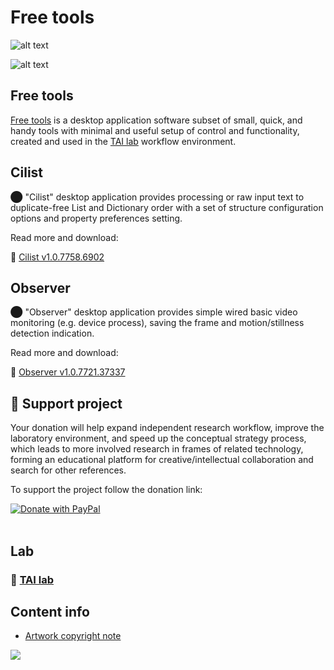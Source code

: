  #  Free tools
 
 ![alt text](https://github.com/ladooniani/tailab/blob/master/assets/toy_artificial_intelligence_lab_logo.png)
 
 ![alt text](https://github.com/ladooniani/resume-cv/blob/main/img/img0.jpg)

## Free tools

[Free tools](https://github.com/ladooniani/freetools/releases) is a desktop application software subset of small, quick, and handy tools with minimal and useful setup of control and functionality, created and used in the [TAI lab](https://ladooniani.github.io/tailab/) workflow environment.

## Cilist

⬤ "Cilist" desktop application provides processing or raw input text to duplicate-free List and Dictionary order with a set of structure configuration options and property preferences setting.

Read more and download: 

💾 [Cilist v1.0.7758.6902](https://github.com/ladooniani/freetools/releases/tag/1.0.7758.6902)

## Observer

⬤ "Observer" desktop application provides simple wired basic video monitoring (e.g. device process), saving the frame and motion/stillness detection indication. 

Read more and download: 

💾 [Observer v1.0.7721.37337](https://github.com/ladooniani/freetools/releases/tag/1.0.7721.37337)

## 💖 Support project

Your donation will help expand independent research workflow, improve the laboratory environment, and speed up the conceptual strategy process, which leads to more involved research in frames of related technology, forming an educational platform for creative/intellectual collaboration and search for other references.

To support the project follow the donation link:

<a href="https://www.paypal.com/cgi-bin/webscr?cmd=_s-xclick&hosted_button_id=GRGH6SL9EL72U">
  <img src="https://www.paypalobjects.com/en_US/i/btn/btn_donate_SM.gif" alt="Donate with PayPal" /><br><br>
</a>

## Lab

### 🔬 [TAI lab](https://github.com/ladooniani/terbinari) 

## Content info

- [Artwork copyright note]( https://github.com/ladooniani/resume-cv/blob/main/img/artwork.txt)

![](https://visitor-badge.laobi.icu/badge?page_id=ladooniani.freetools)
